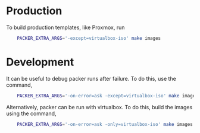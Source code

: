 # Production
To build production templates, like Proxmox, run

```sh
    PACKER_EXTRA_ARGS='-except=virtualbox-iso' make images
```

# Development
It can be useful to debug packer runs after failure.
To do this, use the command,

```sh
    PACKER_EXTRA_ARGS='-on-error=ask -except=virtualbox-iso' make images
```

Alternatively, packer can be run with virtualbox.
To do this, build the images using the command,

```sh
    PACKER_EXTRA_ARGS='-on-error=ask -only=virtualbox-iso' make images
```
